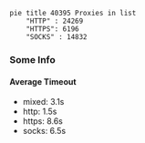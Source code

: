 
```mermaid
pie title 40395 Proxies in list
    "HTTP" : 24269
    "HTTPS": 6196
    "SOCKS" : 14832
```

### Some Info
#### Average Timeout

- mixed: 3.1s
- http: 1.5s
- https: 8.6s
- socks: 6.5s